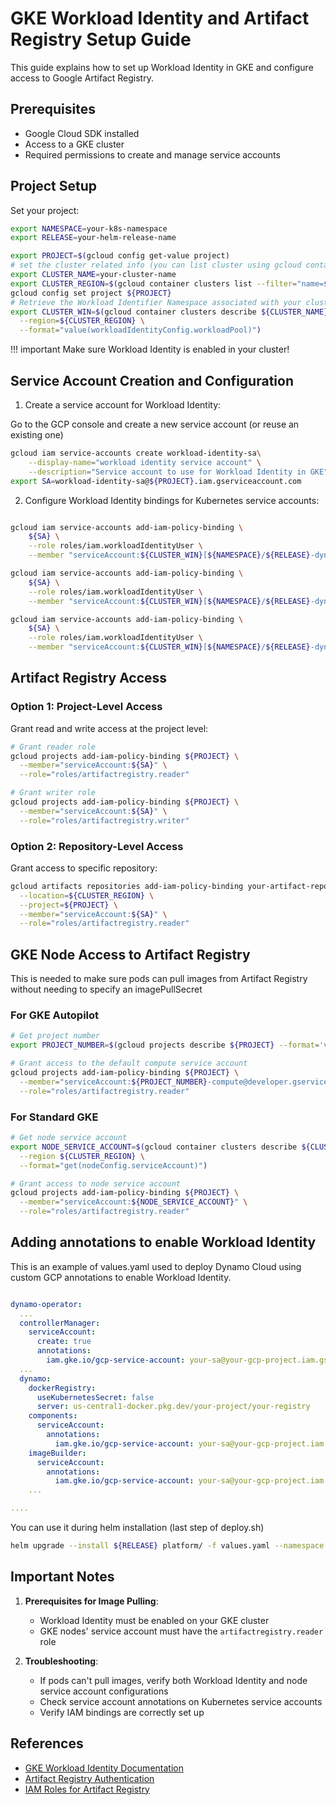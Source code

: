 # GKE Workload Identity and Artifact Registry Setup Guide

This guide explains how to set up Workload Identity in GKE and configure access to Google Artifact Registry.

## Prerequisites

- Google Cloud SDK installed
- Access to a GKE cluster
- Required permissions to create and manage service accounts

## Project Setup

Set your project:
```bash
export NAMESPACE=your-k8s-namespace
export RELEASE=your-helm-release-name

export PROJECT=$(gcloud config get-value project)
# set the cluster related info (you can list cluster using gcloud container clusters list)
export CLUSTER_NAME=your-cluster-name
export CLUSTER_REGION=$(gcloud container clusters list --filter="name=${CLUSTER_NAME}" --format="get(location)")
gcloud config set project ${PROJECT}
# Retrieve the Workload Identifier Namespace associated with your cluster:
export CLUSTER_WIN=$(gcloud container clusters describe ${CLUSTER_NAME} \
  --region=${CLUSTER_REGION} \
  --format="value(workloadIdentityConfig.workloadPool)")
```

!!! important
    Make sure Workload Identity is enabled in your cluster!


## Service Account Creation and Configuration

1. Create a service account for Workload Identity:

Go to the GCP console and create a new service account (or reuse an existing one)

```bash
gcloud iam service-accounts create workload-identity-sa\
    --display-name="workload identity service account" \
    --description="Service account to use for Workload Identity in GKE"
export SA=workload-identity-sa@${PROJECT}.iam.gserviceaccount.com
```

2. Configure Workload Identity bindings for Kubernetes service accounts:
```bash

gcloud iam service-accounts add-iam-policy-binding \
    ${SA} \
    --role roles/iam.workloadIdentityUser \
    --member "serviceAccount:${CLUSTER_WIN}[${NAMESPACE}/${RELEASE}-dynamo-operator-controller-manager]"

gcloud iam service-accounts add-iam-policy-binding \
    ${SA} \
    --role roles/iam.workloadIdentityUser \
    --member "serviceAccount:${CLUSTER_WIN}[${NAMESPACE}/${RELEASE}-dynamo-operator-image-builder]"

gcloud iam service-accounts add-iam-policy-binding \
    ${SA} \
    --role roles/iam.workloadIdentityUser \
    --member "serviceAccount:${CLUSTER_WIN}[${NAMESPACE}/${RELEASE}-dynamo-operator-component]"
```

## Artifact Registry Access

### Option 1: Project-Level Access

Grant read and write access at the project level:
```bash
# Grant reader role
gcloud projects add-iam-policy-binding ${PROJECT} \
  --member="serviceAccount:${SA}" \
  --role="roles/artifactregistry.reader"

# Grant writer role
gcloud projects add-iam-policy-binding ${PROJECT} \
  --member="serviceAccount:${SA}" \
  --role="roles/artifactregistry.writer"
```

### Option 2: Repository-Level Access

Grant access to specific repository:
```bash
gcloud artifacts repositories add-iam-policy-binding your-artifact-repository \
  --location=${CLUSTER_REGION} \
  --project=${PROJECT} \
  --member="serviceAccount:${SA}" \
  --role="roles/artifactregistry.reader"
```

## GKE Node Access to Artifact Registry

This is needed to make sure pods can pull images from Artifact Registry without needing to specify an imagePullSecret

### For GKE Autopilot

```bash
# Get project number
export PROJECT_NUMBER=$(gcloud projects describe ${PROJECT} --format='value(projectNumber)')

# Grant access to the default compute service account
gcloud projects add-iam-policy-binding ${PROJECT} \
  --member="serviceAccount:${PROJECT_NUMBER}-compute@developer.gserviceaccount.com" \
  --role="roles/artifactregistry.reader"
```

### For Standard GKE

```bash
# Get node service account
export NODE_SERVICE_ACCOUNT=$(gcloud container clusters describe ${CLUSTER_NAME} \
  --region ${CLUSTER_REGION} \
  --format="get(nodeConfig.serviceAccount)")

# Grant access to node service account
gcloud projects add-iam-policy-binding ${PROJECT} \
  --member="serviceAccount:${NODE_SERVICE_ACCOUNT}" \
  --role="roles/artifactregistry.reader"
```

## Adding annotations to enable Workload Identity

This is an example of values.yaml used to deploy Dynamo Cloud using custom GCP annotations to enable Workload Identity.

```yaml

dynamo-operator:
  ...
  controllerManager:
    serviceAccount:
      create: true
      annotations:
        iam.gke.io/gcp-service-account: your-sa@your-gcp-project.iam.gserviceaccount.com
  ...
  dynamo:
    dockerRegistry:
      useKubernetesSecret: false
      server: us-central1-docker.pkg.dev/your-project/your-registry
    components:
      serviceAccount:
        annotations:
          iam.gke.io/gcp-service-account: your-sa@your-gcp-project.iam.gserviceaccount.com
    imageBuilder:
      serviceAccount:
        annotations:
          iam.gke.io/gcp-service-account: your-sa@your-gcp-project.iam.gserviceaccount.com
    ...

....
```

You can use it during helm installation (last step of deploy.sh)

```bash
helm upgrade --install ${RELEASE} platform/ -f values.yaml --namespace ${NAMESPACE}
```

## Important Notes

1. **Prerequisites for Image Pulling**:
   - Workload Identity must be enabled on your GKE cluster
   - GKE nodes' service account must have the `artifactregistry.reader` role

2. **Troubleshooting**:
   - If pods can't pull images, verify both Workload Identity and node service account configurations
   - Check service account annotations on Kubernetes service accounts
   - Verify IAM bindings are correctly set up

## References

- [GKE Workload Identity Documentation](https://cloud.google.com/kubernetes-engine/docs/how-to/workload-identity)
- [Artifact Registry Authentication](https://cloud.google.com/artifact-registry/docs/docker/authentication)
- [IAM Roles for Artifact Registry](https://cloud.google.com/artifact-registry/docs/access-control)
